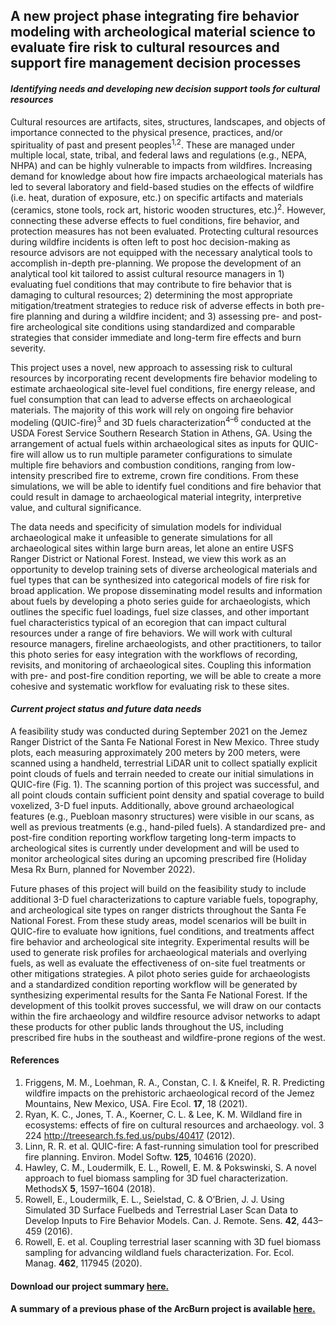 
## A new project phase integrating fire behavior modeling with archeological material science to evaluate fire risk to cultural resources and support fire management decision processes

#### *Identifying needs and developing new decision support tools for cultural resources*

Cultural resources are artifacts, sites, structures, landscapes, and objects of importance connected to the physical presence, practices, and/or spirituality of past and present peoples<sup>1,2</sup>. These are managed under multiple local, state, tribal, and federal laws and regulations (e.g., NEPA, NHPA) and can be highly vulnerable to impacts from wildfires. Increasing demand for knowledge about how fire impacts archaeological materials has led to several laboratory and field-based studies on the effects of wildfire (i.e. heat, duration of exposure, etc.) on specific artifacts and materials (ceramics, stone tools, rock art, historic wooden structures, etc.)<sup>2</sup>. However, connecting these adverse effects to fuel conditions, fire behavior, and protection measures has not been evaluated. Protecting cultural resources during wildfire incidents is often left to post hoc decision-making as resource advisors are not equipped with the necessary analytical tools to accomplish in-depth pre-planning. We propose the development of an analytical tool kit tailored to assist cultural resource managers in 1) evaluating fuel conditions that may contribute to fire behavior that is damaging to cultural resources; 2) determining the most appropriate mitigation/treatment strategies to reduce risk of adverse effects in both pre-fire planning and during a wildfire incident; and 3) assessing pre- and post-fire archeological site conditions using standardized and comparable strategies that consider immediate and long-term fire effects and burn severity. 
  
This project uses a novel, new approach to assessing risk to cultural resources by incorporating recent developments fire behavior modeling to estimate archaeological site-level fuel conditions, fire energy release, and fuel consumption that can lead to adverse effects on archaeological materials. The majority of this work will rely on ongoing fire behavior modeling (QUIC-fire)<sup>3</sup> and 3D fuels characterization<sup>4–6</sup> conducted at the USDA Forest Service Southern Research Station in Athens, GA. Using the arrangement of actual fuels within archaeological sites as inputs for QUIC-fire will allow us to run multiple parameter configurations to simulate multiple fire behaviors and combustion conditions, ranging from low-intensity prescribed fire to extreme, crown fire conditions. From these simulations, we will be able to identify fuel conditions and fire behavior that could result in damage to archaeological material integrity, interpretive value, and cultural significance. 

The data needs and specificity of simulation models for individual archaeological make it unfeasible to generate simulations for all archaeological sites within large burn areas, let alone an entire USFS Ranger District or National Forest. Instead, we view this work as an opportunity to develop training sets of diverse archeological materials and fuel types that can be synthesized into categorical models of fire risk for broad application. We propose disseminating model results and information about fuels by developing a photo series guide for archaeologists, which outlines the specific fuel loadings, fuel size classes, and other important fuel characteristics typical of an ecoregion that can impact cultural resources under a range of fire behaviors. We will work with cultural resource managers, fireline archaeologists, and other practitioners, to tailor this photo series for easy integration with the workflows of recording, revisits, and monitoring of archaeological sites. Coupling this information with pre- and post-fire condition reporting, we will be able to create a more cohesive and systematic workflow for evaluating risk to these sites.

#### *Current project status and future data needs*

A feasibility study was conducted during September 2021 on the Jemez Ranger District of the Santa Fe National Forest in New Mexico. Three study plots, each measuring approximately 200 meters by 200 meters, were scanned using a handheld, terrestrial LiDAR unit to collect spatially explicit point clouds of fuels and terrain needed to create our initial simulations in QUIC-fire (Fig. 1). The scanning portion of this project was successful, and all point clouds contain sufficient point density and spatial coverage to build voxelized, 3-D fuel inputs. Additionally, above ground archaeological features (e.g., Puebloan masonry structures) were visible in our scans, as well as previous treatments (e.g., hand-piled fuels). A standardized pre- and post-fire condition reporting workflow targeting long-term impacts to archeological sites is currently under development and will be used to monitor archeological sites during an upcoming prescribed fire (Holiday Mesa Rx Burn, planned for November 2022). 
  
Future phases of this project will build on the feasibility study to include additional 3-D fuel characterizations to capture variable fuels, topography, and archeological site types on ranger districts throughout the Santa Fe National Forest. From these study areas, model scenarios will be built in QUIC-fire to evaluate how ignitions, fuel conditions, and treatments affect fire behavior and archeological site integrity. Experimental results will be used to generate risk profiles for archaeological materials and overlying fuels, as well as evaluate the effectiveness of on-site fuel treatments or other mitigations strategies. A pilot photo series guide for archaeologists and a standardized condition reporting workflow will be generated by synthesizing experimental results for the Santa Fe National Forest. If the development of this toolkit proves successful, we will draw on our contacts within the fire archaeology and wildfire resource advisor networks to adapt these products for other public lands throughout the US, including prescribed fire hubs in the southeast and wildfire-prone regions of the west.

#### References
1.	Friggens, M. M., Loehman, R. A., Constan, C. I. & Kneifel, R. R. Predicting wildfire impacts on the prehistoric archaeological record of the Jemez Mountains, New Mexico, USA. Fire Ecol. **17**, 18 (2021).
2.	Ryan, K. C., Jones, T. A., Koerner, C. L. & Lee, K. M. Wildland fire in ecosystems: effects of fire on cultural resources and archaeology. vol. 3 224 http://treesearch.fs.fed.us/pubs/40417 (2012).
3.	Linn, R. R. et al. QUIC-fire: A fast-running simulation tool for prescribed fire planning. Environ. Model Softw. **125**, 104616 (2020).
4.	Hawley, C. M., Loudermilk, E. L., Rowell, E. M. & Pokswinski, S. A novel approach to fuel biomass sampling for 3D fuel characterization. MethodsX **5**, 1597–1604 (2018).
5.	Rowell, E., Loudermilk, E. L., Seielstad, C. & O’Brien, J. J. Using Simulated 3D Surface Fuelbeds and Terrestrial Laser Scan Data to Develop Inputs to Fire Behavior Models. Can. J. Remote. Sens. **42**, 443–459 (2016).
6.	Rowell, E. et al. Coupling terrestrial laser scanning with 3D fuel biomass sampling for advancing wildland fuels characterization. For. Ecol. Manag. **462**, 117945 (2020).


#### Download our project summary [here.](assets/Adv_wildfire_cultural_resources_toolkit_v1.pdf)

#### A summary of a previous phase of the ArcBurn project is available [here.](https://www.fs.usda.gov/rmrs/projects/arcburn-methods-quantify-predict-and-manage-fire-effects-cultural-resources)
